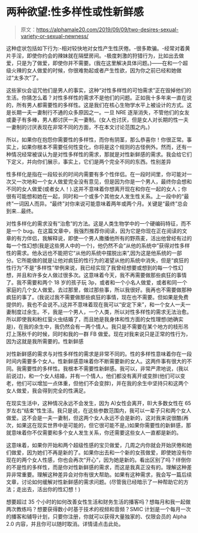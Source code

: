 # 两种欲望:性多样性或性新鲜感

> 原文：<https://alphamale20.com/2019/09/09/two-desires-sexual-variety-or-sexual-newness/>

这种症状包括如下行为:-相对较快地对女性产生性厌倦。-很多欺骗。-经常对着黄片手淫，即使你约会的辣妹就在隔壁房间。-极度刺激的狩猎行为，比如出去做爱，只是为了做爱，即使你并不需要。(我在这里解决具体问题。)——在和一个超级火辣的女人做爱的时候，你很难勃起或者产生性欲，因为你之前已经和她做过“太多次”了。

这些家伙会诅咒他们是男人的事实，这种“对性多样性的可怕需求”正在毁掉他们的生活。你猜怎么着？对性多样性的需求不是他们的问题。正如我十多年来一直在说的，所有男人都需要性的多样性。这是我们在核心生物学水平上被设计的方式。这是长期一夫一妻制行不通的众多原因之一。一旦 NRE 逐渐消失，不管他们的女友或妻子有多棒，男人都讨厌一夫一妻制。(女人也讨厌，但是女人对长期的性一夫一妻制的讨厌表现在非常不同的方面，不在本文讨论范围之内。)

所以，如果你在抱怨你需要性的多样性，而你有阴茎，那么恭喜你！你很正常。事实上，如果你根本不需要任何性变化，你将是这个规则的古怪例外。然而，还有一种情况经常被误认为是对性多样性的需求，那就是对性新鲜感的需求。我会给它们下定义，并向你们展示，事实上，它们是两个完全不同的东西。性别差异

性多样化是指在一段较长的时间内需要有多个性伴侣。在一段时间里，你可能对一次又一次地和一个女人做爱完全没有意见，但是因为你是一个男人，最终你会想和不同的女人做爱(或者女人！).这并不意味着你想离开现在和你在一起的女人；你很有可能想和她在一起，同时和一个或多个其他女人发生性关系。上一段中的“最终”一词因人而异。“最终”对你来说可能意味着两年或两个月。关键是“最终”总会到来…最终。

对性多样化的需求没有“治愈”的方法。这是人类生物学中的一个硬编码特征，而不是一个 bug。在这篇文章中，我强烈推荐你阅读，因为它是你现在正在阅读的文章的有力伴侣，我解释说，即使一个男人撒播他所有的野燕麦，活出他曾经有过的每一个性幻想(我是这些男人中的一个)，他仍然不会“从他的系统中”获得对性多样性的需求。他永远也不能把它“从他的系统中摆脱出来”,因为这是他系统的一部分。它所能做的就是让他对疯狂的性行为的渴望从他的系统中消失，但是“疯狂的性行为”不是“多样性”举例来说，我已经实现了我曾经想要或想到的每一个性幻想，并且和许多女人做过很多次。这意味着今天，我不再需要做那些疯狂的事情了。我不需要和两个 18 岁的孩子玩 3p，或者和一个小名人做爱，或者和同一个家庭的几个女人做爱。去过那里，做过那些事，所以我很好。我再也不需要做那种疯狂的事了。(我说过我不需要做那些疯狂的事情，现在也不需要。但如果是免费提供的，我也不会说不。)这并不意味着现在我可以“安定下来”，和一个女人一夫一妻制度过余生。不，我是一个男人，一个人类，所以对性多样性的需求无法治愈。所以即使我和粉红萤火虫结婚了，而且她是我身体和性方面的女性理想(她确实是)，在我的余生中，我仍然会有一两个情人。我只是不需要在某个地方的枝形吊灯上荡秋千的时候，同时和我的一群 FB 做爱。现在对我来说只是正常的性行为，因为这就是我所需要的。性新鲜感

对性新鲜感的需求与对性多样性的需求是非常不同的。性的多样性意味着你在一段时间内需要多个女人。性新鲜感意味着你不断需要新的女人。这两件事有很大的不同。我需要性的多样性。我根本不需要性新鲜感。我可以，非常严肃地说，(我以前说过)，和一个女人结婚，并有一个情人，他们都没有离开或变胖(他们可以变老，他们可以增加一点体重，但他们不会变胖)，并在我的余生中坚持只和这两个女人做爱，我会得到完全的性满足。

在现实生活中，这种情况永远不会发生，因为 A)女性会离开，B)大多数女性在 65 岁左右“结束”性生活。我只是说，在这些参数范围内，我可以一辈子只和两个女人做爱。这不会是一夫一妻制，但这两个女人永远不会是新的，这对我来说很酷(再次，如果这在现实世界中是可能的，但它很可能不是。)如果你需要性的新鲜感，那就意味着你不仅需要和多个女人发生关系，你还需要这些女人一直都是新的。

这意味着，如果你开始和两个超级性感的宝贝做爱，几周之内你就会开始厌倦和她们做爱，因为她们不再是新的了。如果你出去和一个新的女孩做爱，即使她没有你现在的两个女人性感，你也会再次“开心”，因为她是新的。看出区别了吗？绊倒你的不是性的多样性，而是你对性新鲜感的需求，而这是我真正没有的。理解这种差异非常重要。理解这种差异会对你有很大帮助。如果有这种需求，我会写一篇后续文章，讨论如何缓解对性新鲜感的需求问题。(尽管我已经暗示了一种帮助它的方法；走出去，活出你的性幻想！)

想要超过 35 个小时的如何改善女性生活和财务生活的播客吗？想每月和我一起做两次教练吗？想要获得数小时基于技术的视频和音频？SMIC 计划是一个每月一次的播客和辅导计划，只要你注册，你就可以获得大量独家的、仅限会员的 Alpha 2.0 内容，并且你可以随时取消。详情请点击此处。